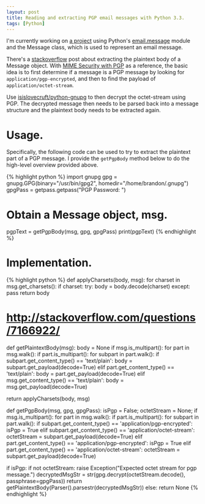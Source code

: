 ```yaml
---
layout: post
title: Reading and extracting PGP email messages with Python 3.3.
tags: [Python]
---
```


I'm currently working on
[a project](https://github.com/bamos/mbox-convos/)
using Python's
[email.message](http://docs.python.org/3.3/library/email.message.html)
module and the Message class, which is used
to represent an email message.

There's a [stackoverflow](http://stackoverflow.com/questions/7166922)
post about extracting the plaintext body of a Message object.
With [MIME Security with PGP](http://www.ietf.org/rfc/rfc2015.txt)
as a reference, the basic idea is to first determine if a message
is a PGP message by looking for `application/pgp-encrypted`,
and then to find the payload of `application/octet-stream`.

Use
[isislovecruft/python-gnupg](https://github.com/isislovecruft/python-gnupg)
to then decrypt the octet-stream using PGP.
The decrypted message then needs to be parsed back into a message
structure and the plaintext body needs to be extracted again.

# Usage.
Specifically, the following code can be used to try to extract
the plaintext part of a PGP message.
I provide the `getPgpBody` method below to do the high-level overview
provided above.

{% highlight python %}
import gnupg
gpg = gnupg.GPG(binary="/usr/bin/gpg2", homedir="/home/brandon/.gnupg")
gpgPass = getpass.getpass("PGP Password: ")

# Obtain a Message object, msg.
pgpText = getPgpBody(msg, gpg, gpgPass)
print(pgpText)
{% endhighlight %}

# Implementation.

{% highlight python %}
def applyCharsets(body, msg):
  for charset in msg.get_charsets():
    if charset:
      try:
        body = body.decode(charset)
      except:
        pass
  return body

# http://stackoverflow.com/questions/7166922/
def getPlaintextBody(msg):
  body = None
  if msg.is_multipart():
    for part in msg.walk():
      if part.is_multipart():
        for subpart in part.walk():
          if subpart.get_content_type() == 'text/plain':
            body = subpart.get_payload(decode=True)
      elif part.get_content_type() == 'text/plain':
        body = part.get_payload(decode=True)
  elif msg.get_content_type() == 'text/plain':
    body = msg.get_payload(decode=True)

  return applyCharsets(body, msg)

def getPgpBody(msg, gpg, gpgPass):
  isPgp = False; octetStream = None;
  if msg.is_multipart():
    for part in msg.walk():
      if part.is_multipart():
        for subpart in part.walk():
          if subpart.get_content_type() == 'application/pgp-encrypted':
            isPgp = True
          elif subpart.get_content_type() == 'application/octet-stream':
            octetStream = subpart.get_payload(decode=True)
      elif part.get_content_type() == 'application/pgp-encrypted':
        isPgp = True
      elif part.get_content_type() == 'application/octet-stream':
        octetStream = subpart.get_payload(decode=True)

  if isPgp:
    if not octetStream:
      raise Exception("Expected octet stream for pgp message.")
    decryptedMsgStr = str(gpg.decrypt(octetStream.decode(), passphrase=gpgPass))
    return getPlaintextBody(Parser().parsestr(decryptedMsgStr))
  else:
    return None
{% endhighlight %}
